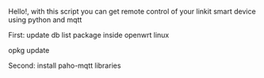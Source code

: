 Hello!, with this script you can get remote control of your linkit smart device using python and mqtt

First: update db list package inside openwrt linux

opkg update

Second: install paho-mqtt libraries



